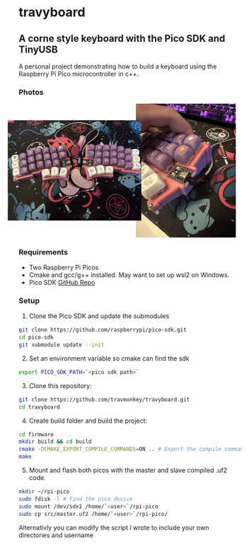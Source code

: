 # travyboard

## A corne style keyboard with the Pico SDK and TinyUSB

A personal project demonstrating how to build a keyboard using the 
Raspberry Pi Pico microcontroller in c++.

### Photos

<div style="display: flex; justify-content: space-around;">
  <img src="./assets/IMG_1684.jpeg" alt="First Photo" style="width: 45%; transform: rotate(-90deg);">
  <img src="./assets/IMG_1680.jpeg" alt="Second Photo" style="width: 45%;">
</div>

### Requirements

- Two Raspberry Pi Picos
- Cmake and gcc/g++ installed. May want to set up wsl2 on Windows.
- Pico SDK [GitHub Repo](https://github.com/raspberrypi/pico-sdk)

### Setup

1. Clone the Pico SDK and update the submodules
```sh
git clone https://github.com/raspberrypi/pico-sdk.git
cd pico-sdk
git submodule update --init
```

2. Set an environment variable so cmake can find the sdk
```sh
export PICO_SDK_PATH=`<pico sdk path>`
```

3. Clone this repository:
```sh
git clone https://github.com/travmonkey/travyboard.git
cd travyboard
```

4. Create build folder and build the project:
```sh
cd firmware
mkdir build && cd build
cmake -DCMAKE_EXPORT_COMPILE_COMMANDS=ON .. # Export the compile commands for clangd to see
make
```

5. Mount and flash both picos with the master and slave compiled .uf2 code.
```sh
mkdir ~/rpi-pico
sudo fdisk -l # Find the pico device
sudo mount /dev/sdx1 /home/`<user>`/rpi-pico
sudo cp src/master.uf2 /home/`<user>`/rpi-pico/
```
Alternativly you can modify the script I wrote to include your own directories and username
